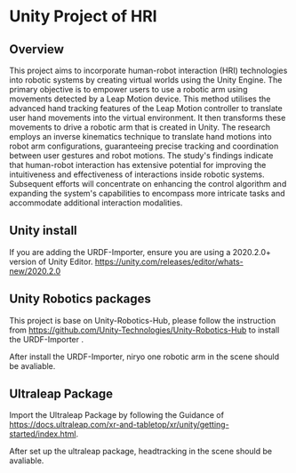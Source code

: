 # Unity Project of HRI
## Overview
This project aims to incorporate human-robot interaction (HRI) technologies into robotic systems by creating virtual worlds using the Unity Engine. The primary objective is to empower users to use a robotic arm using movements detected by a Leap Motion device. This method utilises the advanced hand tracking features of the Leap Motion controller to translate user hand movements into the virtual environment. It then transforms these movements to drive a robotic arm that is created in Unity. The research employs an inverse kinematics technique to translate hand motions into robot arm configurations, guaranteeing precise tracking and coordination between user gestures and robot motions. The study's findings indicate that human-robot interaction has extensive potential for improving the intuitiveness and effectiveness of interactions inside robotic systems. Subsequent efforts will concentrate on enhancing the control algorithm and expanding the system's capabilities to encompass more intricate tasks and accommodate additional interaction modalities.
## Unity install
If you are adding the URDF-Importer, ensure you are using a 2020.2.0+ version of Unity Editor.
https://unity.com/releases/editor/whats-new/2020.2.0

## Unity Robotics packages
This project is base on Unity-Robotics-Hub, please follow the instruction from https://github.com/Unity-Technologies/Unity-Robotics-Hub 
to install the URDF-Importer .

After install the URDF-Importer, niryo one robotic arm in the scene should be avaliable.

## Ultraleap Package
Import the Ultraleap Package by following the Guidance of https://docs.ultraleap.com/xr-and-tabletop/xr/unity/getting-started/index.html.

After set up the ultraleap package, headtracking in the scene should be avaliable.
